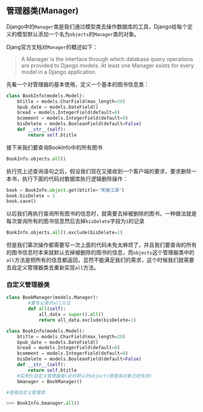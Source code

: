 ## 管理器类(Manager)

Django中的`Manager`类是我们通过模型类去操作数据库的工具，Django给每个定义的模型默认添加一个名为`objects`的`Manager`类的对象。

Djang官方文档对`Manager`的概述如下：
> A Manager is the interface through which database query operations are provided to Django models. At least one Manager exists for every model in a Django application.


先看一个对管理器的基本使用，定义一个基本的图书信息类：
```python
class BookInfo(models.Model):
    btitle = models.CharField(max_length=20)
    bpub_date = models.DateField()
    bread = models.IntegerField(default=0)
    bcomment = models.IntegerField(default=0)
    bisDelete = models.BooleanField(default=False)
    def __str__(self):
        return self.btitle
```

接下来我们要查询BookInfo中的所有图书
```python
BookInfo.objects.all()
```

执行完上述查询语句之后，假设我们现在又接收到一个客户端的要求，要求删除一本书，执行下面的代码对数据库执行逻辑删除操作：
```python
book = BookInfo.object.get(btitle='笑傲江湖')
book.bisDelete = 1
book.save()
```

以后我们再执行查询所有图书的信息时，就需要去掉被删除的图书。一种做法就是每次查询所有的图书信息然后去掉`bisDelete`字段为`1`的记录
```python
BookInfo.objects.all().exclude(bisDelete=1)
```

但是我们第次操作都需要写一次上面的代码未免太麻烦了，并且我们要查询的所有的图书信息时本来就默认去掉被删除的图书的信息，而`objects`这个管理器类中的`all`方法是把所有的信息都返回，显然不能满足我们的需求，这个时候我们就需要去自定义管理器类去重新实现`all`方法。


### 自定义管理器类

```python
class BookManager(models.Manager):
        #重写父类的all方法
        def all(self):
            all_data = super().all()
            return all_data.exclude(bisDelete=1)

class BookInfo(models.Model):
    btitle = models.CharField(max_length=20)
    bpub_date = models.DateField()
    bread = models.IntegerField(default=0)
    bcomment = models.IntegerField(default=0)
    bisDelete = models.BooleanField(default=False)
    def __str__(self):
        return self.btitle
    #实例化自定义管理器类(此时默认的objects管理类对象已经失效)
    bmanager = BookManager()

#使用自定义管理类

>>> BookInfo.bmanager.all()

```